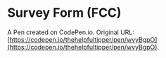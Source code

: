 # Survey Form (FCC)

A Pen created on CodePen.io. Original URL: [https://codepen.io/thehelpfultipper/pen/wvyBgpO](https://codepen.io/thehelpfultipper/pen/wvyBgpO).

